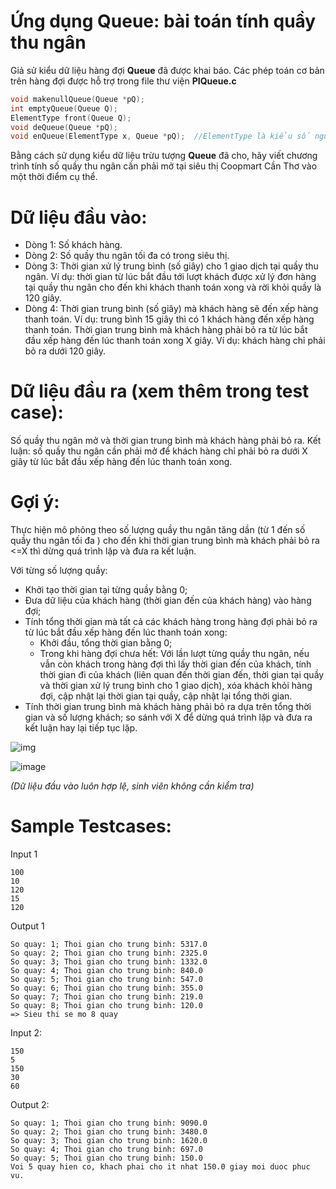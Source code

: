# Ứng dụng Queue: bài toán tính quầy thu ngân

Giả sử kiểu dữ liệu hàng đợi **Queue** đã được khai báo. Các phép toán cơ bản trên hàng đợi được hỗ trợ trong file thư viện **PIQueue.c**

```c
void makenullQueue(Queue *pQ);
int emptyQueue(Queue Q);
ElementType front(Queue Q);
void deQueue(Queue *pQ);
void enQueue(ElementType x, Queue *pQ);  //ElementType là kiểu số nguyên
```
Bằng cách sử dụng kiểu dữ liệu trừu tượng **Queue** đã cho, hãy viết chương trình tính số quầy thu ngân cần phải mở tại siêu thị Coopmart Cần Thơ vào một thời điểm cụ thể.

# Dữ liệu đầu vào:

- Dòng 1: Số khách hàng. 
- Dòng 2: Số quầy thu ngân tối đa có trong siêu thị.
- Dòng 3: Thời gian xử lý trung bình (số giây) cho 1 giao dịch tại quầy thu ngân. Ví dụ: thời gian từ lúc bắt đầu tới lượt khách được xử lý đơn hàng tại quầy thu ngân cho đến khi khách thanh toán xong và rời khỏi quầy là 120 giây.   
- Dòng 4: Thời gian trung bình (số giây) mà khách hàng sẽ đến xếp hàng thanh toán. Ví dụ: trung bình 15 giây thì có 1 khách hàng đến xếp hàng thanh toán.
Thời gian trung bình mà khách hàng phải bỏ ra từ lúc bắt đầu xếp hàng đến lúc thanh toán xong X giây. Ví dụ: khách hàng chỉ phải bỏ ra dưới 120 giây.

# Dữ liệu đầu ra (xem thêm trong test case):

Số quầy thu ngân mở và thời gian trung bình mà khách hàng phải bỏ ra.
Kết luận: số quầy thu ngân cần phải mở để khách hàng chỉ phải bỏ ra dưới X giây từ lúc bắt đầu xếp hàng đến lúc thanh toán xong.

# Gợi ý:
Thực hiện mô phỏng theo số lượng quầy thu ngân tăng dần (từ 1 đến số quầy thu ngân tối đa ) cho đến khi thời gian trung bình mà khách phải bỏ ra <=X thì dừng quá trình lặp và đưa ra kết luận. 

Với từng số lượng quầy: 

- Khởi tạo thời gian tại từng quầy bằng 0; 
- Đưa dữ liệu của khách hàng (thời gian đến của khách hàng) vào hàng đợi;
- Tính tổng thời gian mà tất cả các khách hàng trong hàng đợi phải bỏ ra từ lúc bắt đầu xếp hàng đến lúc thanh toán xong: 
  - Khởi đầu, tổng thời gian bằng 0; 
  - Trong khi hàng đợi chưa hết: Với lần lượt từng quầy thu ngân, nếu vẫn còn khách trong hàng đợi thì lấy thời gian đến của khách,  tính thời gian đi của khách (liên quan đến thời gian đến, thời gian tại quầy và thời gian xử lý trung bình cho 1 giao dịch), xóa khách khỏi hàng đợi, cập nhật lại thời gian tại quầy, cập nhật lại tổng thời gian. 
- Tính thời gian trung bình mà khách hàng phải bỏ ra dựa trên tổng thời gian và số lượng khách; so sánh với X để dừng quá trình lặp và đưa ra kết luận hay lại tiếp tục lặp.

![img](https://i.imgur.com/502Wp5S.png)

![image](https://user-images.githubusercontent.com/72507371/140720861-ed6844fa-0b8c-486e-9238-16f61426cd8f.png)

_(Dữ liệu đầu vào luôn hợp lệ, sinh viên không cần kiểm tra)_

# Sample Testcases:
Input 1
```
100
10
120
15
120
```
Output 1
```
So quay: 1; Thoi gian cho trung binh: 5317.0
So quay: 2; Thoi gian cho trung binh: 2325.0
So quay: 3; Thoi gian cho trung binh: 1332.0
So quay: 4; Thoi gian cho trung binh: 840.0
So quay: 5; Thoi gian cho trung binh: 547.0
So quay: 6; Thoi gian cho trung binh: 355.0
So quay: 7; Thoi gian cho trung binh: 219.0
So quay: 8; Thoi gian cho trung binh: 120.0
=> Sieu thi se mo 8 quay
```

Input 2:
```
150
5
150
30
60
```
Output 2:
```
So quay: 1; Thoi gian cho trung binh: 9090.0
So quay: 2; Thoi gian cho trung binh: 3480.0
So quay: 3; Thoi gian cho trung binh: 1620.0
So quay: 4; Thoi gian cho trung binh: 697.0
So quay: 5; Thoi gian cho trung binh: 150.0
Voi 5 quay hien co, khach phai cho it nhat 150.0 giay moi duoc phuc vu.
```
